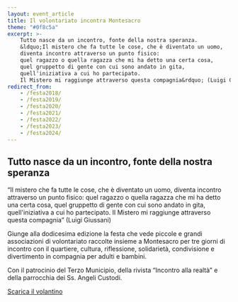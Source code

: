 ```yaml
---
layout: event_article
title: Il volontariato incontra Montesacro
theme: "#0f8c5a"
excerpt: >-
    Tutto nasce da un incontro, fonte della nostra speranza.
    &ldquo;Il mistero che fa tutte le cose, che è diventato un uomo,
    diventa incontro attraverso un punto fisico:
    quel ragazzo o quella ragazza che mi ha detto una certa cosa,
    quel gruppetto di gente con cui sono andato in gita,
    quell'iniziativa a cui ho partecipato.
    Il Mistero mi raggiunge attraverso questa compagnia&rdquo; (Luigi Giussani)
redirect_from:
    - /festa2018/
    - /festa2019/
    - /festa2020/
    - /festa2021/
    - /festa2022/
    - /festa2023/
    - /festa2024/
---
```

## Tutto nasce da un incontro, fonte della nostra speranza

&ldquo;Il mistero che fa tutte le cose, che è diventato un uomo,
diventa incontro attraverso un punto fisico:
quel ragazzo o quella ragazza che mi ha detto una certa cosa,
quel gruppetto di gente con cui sono andato in gita,
quell'iniziativa a cui ho partecipato.
Il Mistero mi raggiunge attraverso questa compagnia&rdquo; (Luigi Giussani)

Giunge alla dodicesima edizione la festa che vede piccole e grandi
associazioni di volontariato raccolte insieme a Montesacro per
tre giorni di incontro con il quartiere, cultura, riflessione, solidarietà,
condivisione e divertimento in compagnia per adulti e bambini.

Con il patrocinio del Terzo Municipio, della rivista &ldquo;Incontro alla realtà&rdquo;
e della parrocchia dei Ss. Angeli Custodi.

<nav class="inline-navbar">
    <a download href="volontariato_montesacro_2025.pdf">Scarica il volantino</a>
    <!--<a href="programma">Leggi il programma</a>-->
</nav>
